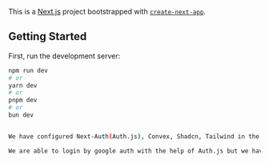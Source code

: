 This is a [Next.js](https://nextjs.org/) project bootstrapped with [`create-next-app`](https://github.com/vercel/next.js/tree/canary/packages/create-next-app).

## Getting Started

First, run the development server:

```bash
npm run dev
# or
yarn dev
# or
pnpm dev
# or
bun dev


We have configured Next-Auth(Auth.js), Convex, Shadcn, Tailwind in the applicaiton.

We are able to login by google auth with the help of Auth.js but we have not done implemented the protected routes and the logout functionalities.

```
